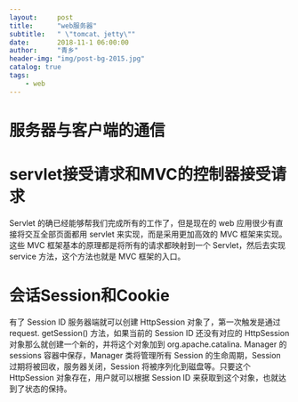 ```yaml
---
layout:     post
title:      "web服务器"
subtitle:   " \"tomcat、jetty\""
date:       2018-11-1 06:00:00
author:     "青乡"
header-img: "img/post-bg-2015.jpg"
catalog: true
tags:
    - web
---
```



# 服务器与客户端的通信

# servlet接受请求和MVC的控制器接受请求
Servlet 的确已经能够帮我们完成所有的工作了，但是现在的 web 应用很少有直接将交互全部页面都用 servlet 来实现，而是采用更加高效的 MVC 框架来实现。这些 MVC 框架基本的原理都是将所有的请求都映射到一个 Servlet，然后去实现 service 方法，这个方法也就是 MVC 框架的入口。

# 会话Session和Cookie
有了 Session ID 服务器端就可以创建 HttpSession 对象了，第一次触发是通过 request. getSession() 方法，如果当前的 Session ID 还没有对应的 HttpSession 对象那么就创建一个新的，并将这个对象加到 org.apache.catalina. Manager 的 sessions 容器中保存，Manager 类将管理所有 Session 的生命周期，Session 过期将被回收，服务器关闭，Session 将被序列化到磁盘等。只要这个 HttpSession 对象存在，用户就可以根据 Session ID 来获取到这个对象，也就达到了状态的保持。
